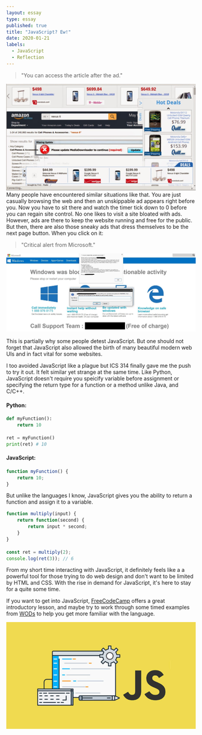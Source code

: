 ```yaml
---
layout: essay
type: essay
published: true
title: "JavaScript? Ew!"
date: 2020-01-21
labels:
  - JavaScript
  - Reflection
---
```


>"You can access the article after the ad."

<img class = "ui medium left floated image" src = "/images/ads.png">
Many people have encountered similar situations like that. You are just casually browsing the web and then an unskippable ad appears right before you. Now you have to sit there and watch the timer tick down to 0 before you can regain site control. No one likes to visit a site bloated with ads. However, ads are there to keep the website running and free for the public. But then, there are also those sneaky ads that dress themselves to be the next page button. When you click on it: 

>"Critical alert from Microsoft."

<div align = "center">
<img class = "ui big centered floated image" src = "/images/scam.png">
</div>

This is partially why some people detest JavaScript. But one should not forget that JavaScript also allowed the birth of many beautiful modern web UIs and in fact vital for some websites.

I too avoided JavaScript like a plague but ICS 314 finally gave me the push to try it out. It felt similar yet strange at the same time. Like Python, JavaScript doesn't require you speicify variable before assignment or specifying the return type for a function or a method unlike Java, and C/C++.

#### Python:
```python
def myFunction():
	return 10
	
ret = myFunction()
print(ret) # 10
```
#### JavaScript:
```js
function myFunction() {
	return 10;
}
```

But unlike the languages I know, JavaScript gives you the ability to return a function and assign it to a variable.
```js
function multiply(input) {
	return function(second) {
		return input * second;
	}
}

const ret = multiply(2);
console.log(ret(3)); // 6
```

From my short time interacting with JavaScript, it definitely feels like a a powerful tool for those trying to do web design and don't want to be limited by HTML and CSS. With the rise in demand for JavaScript, it's here to stay for a quite some time.

If you want to get into JavaScript, [FreeCodeCamp](https://www.freecodecamp.org/learn) offers a great introductory lesson, and maybe try to work through some timed examples from [WODs](https://www.freecodecamp.org/learn) to help you get more familiar with the language.

<div align = "center">
<img class = "ui big centered floated image" src = "/images/javascript.jpg">
</div>
